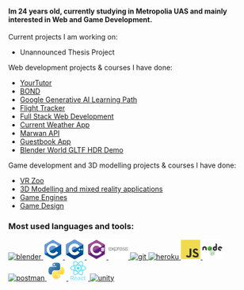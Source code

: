 #### Im 24 years old, currently studying in Metropolia UAS and mainly interested in Web and Game Development.

Current projects I am working on:

- Unannounced Thesis Project

Web development projects & courses I have done:

- [YourTutor](https://www.linkedin.com/feed/update/urn:li:activity:7075422003951804417/)
- [BOND](https://www.linkedin.com/feed/update/urn:li:activity:7088478788405096448/)
- [Google Generative AI Learning Path](https://github.com/MarwanAl-Obaidi/Google-Generative-AI-Learning-Path)
- [Flight Tracker](https://github.com/MarwanAl-Obaidi/Flight-Tracker)
- [Full Stack Web Development](https://github.com/MarwanAl-Obaidi/Full-Stack-Web-Development)
- [Current Weather App](https://github.com/MarwanAl-Obaidi/Current-Weather-App)
- [Marwan API](https://github.com/MarwanAl-Obaidi/Marwan-API)
- [Guestbook App](https://github.com/MarwanAl-Obaidi/Guestbook-App)
- [Blender World GLTF HDR Demo](https://github.com/MarwanAl-Obaidi/Blender-World-GLTF-HDR-Demo)

Game development and 3D modelling projects & courses I have done:

- [VR Zoo](https://github.com/DanielRadvanyi/VR-Zoo)
- [3D Modelling and mixed reality applications](https://github.com/MarwanAl-Obaidi/3D-Modelling-and-mixed-reality-applications)
- [Game Engines](https://github.com/MarwanAl-Obaidi/Game-Engines)
- [Game Design](https://github.com/MarwanAl-Obaidi/Game-Design)

<h3 align="left">Most used languages and tools:</h3>
<p align="left"> <a href="https://www.blender.org/" target="_blank" rel="noreferrer"> <img src="https://download.blender.org/branding/community/blender_community_badge_white.svg" alt="blender" width="40" height="40"/> </a> <a href="https://www.cprogramming.com/" target="_blank" rel="noreferrer"> <img src="https://raw.githubusercontent.com/devicons/devicon/master/icons/c/c-original.svg" alt="c" width="40" height="40"/> </a> <a href="https://www.w3schools.com/cpp/" target="_blank" rel="noreferrer"> <img src="https://raw.githubusercontent.com/devicons/devicon/master/icons/cplusplus/cplusplus-original.svg" alt="cplusplus" width="40" height="40"/> </a> <a href="https://www.w3schools.com/cs/" target="_blank" rel="noreferrer"> <img src="https://raw.githubusercontent.com/devicons/devicon/master/icons/csharp/csharp-original.svg" alt="csharp" width="40" height="40"/> </a> <a href="https://expressjs.com" target="_blank" rel="noreferrer"> <img src="https://raw.githubusercontent.com/devicons/devicon/master/icons/express/express-original-wordmark.svg" alt="express" width="40" height="40"/> </a> <a href="https://git-scm.com/" target="_blank" rel="noreferrer"> <img src="https://www.vectorlogo.zone/logos/git-scm/git-scm-icon.svg" alt="git" width="40" height="40"/> </a> <a href="https://heroku.com" target="_blank" rel="noreferrer"> <img src="https://www.vectorlogo.zone/logos/heroku/heroku-icon.svg" alt="heroku" width="40" height="40"/> </a> <a href="https://developer.mozilla.org/en-US/docs/Web/JavaScript" target="_blank" rel="noreferrer"> <img src="https://raw.githubusercontent.com/devicons/devicon/master/icons/javascript/javascript-original.svg" alt="javascript" width="40" height="40"/> </a> <a href="https://nodejs.org" target="_blank" rel="noreferrer"> <img src="https://raw.githubusercontent.com/devicons/devicon/master/icons/nodejs/nodejs-original-wordmark.svg" alt="nodejs" width="40" height="40"/> </a> <a href="https://postman.com" target="_blank" rel="noreferrer"> <img src="https://www.vectorlogo.zone/logos/getpostman/getpostman-icon.svg" alt="postman" width="40" height="40"/> </a> <a href="https://www.python.org" target="_blank" rel="noreferrer"> <img src="https://raw.githubusercontent.com/devicons/devicon/master/icons/python/python-original.svg" alt="python" width="40" height="40"/> </a> <a href="https://reactjs.org/" target="_blank" rel="noreferrer"> <img src="https://raw.githubusercontent.com/devicons/devicon/master/icons/react/react-original-wordmark.svg" alt="react" width="40" height="40"/> </a> <a href="https://unity.com/" target="_blank" rel="noreferrer"> <img src="https://www.vectorlogo.zone/logos/unity3d/unity3d-icon.svg" alt="unity" width="40" height="40"/> </a> </p>
